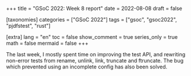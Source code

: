 +++
title = "GSoC 2022: Week 8 report"
date = 2022-08-08
draft = false

[taxonomies]
categories = ["GSoC 2022"]
tags = ["gsoc", "gsoc2022", "pjdfstest", "rust"]

[extra]
lang = "en"
toc = false
show_comment = true
series_only = true
math = false
mermaid = false
+++

The last week, I mostly spent time on improving the test API,
and rewriting non-error tests from rename, unlink, link, truncate and ftruncate.
The bug which prevented using an incomplete config has also been solved.